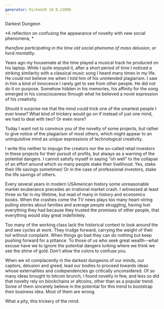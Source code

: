 ```yaml
---
generator: Riched20 10.0.22000
---
```


Darkest Dungeon

*A reflection on confusing the appearance of novelty with new social
phenomena, *

*therefore participating in the time old social phenoma of mass
delusion, or herd mentality.*

Years ago my housemate at the time played a musical track he produced on
his laptop. While I quite enjoyed it, after a short period of time I
noticed a striking similarity with a classical music song I heard many
times in my life. He could not believe me when I told him of his
unintended plagiarism. I saw in him a kind of innocence I rarely get to
see from other people. He did not do it on purpose. Somehow hidden in
his memories, his affinity for the song emerged in his consciousness
through what he believed a novel expression of his creativity.

Should it surprise me that the mind could trick one of the smartest
people I ever knew? What kind of trickery would go on if instead of just
one mind, we had to deal with two? Or even more?

Today I want not to convince you of the novelty of some projects, but
rather to give notice of the plagiarism of most others, which might
appear to an uninquisitive mind as unique expressions of technological
creativity.

I write this neither to impugn the creators nor the so-called retail
investors in these projects for their pursuit of profits, but always as
a warning of the potential dangers. I cannot satisfy myself in saying
\"oh well\" to the collapse of an effort around which so many people
stake their livelihood. Yes, stake their life savings sometimes! Or in
the case of professional investors, stake the life savings of others.

Every several years in modern USAmerican history some unreasonable
market exuberance precedes an irrational market crash. I witnessed at
least three so far in my lifetime, but read of many in history and
economics books. When the crashes come the TV news plays too many
heart-string pulling stories about families and average people
struggling, having lost everything they had because they trusted the
promises of other people, that everything would stay great indefinitely.

Too many of the working class lack the historical context to look around
the and see cycles at work. They trudge forward, carrying the weight of
their toil without complaint. When things go bad they can do nothing but
keep pushing forward for a pittance. To those of us who seek great
wealth\--what excuse have we to ignore the potential dangers lurking
where we think we see the shine of gold. Don\'t allow the colors to
confuse you.

When we sit complacently in the darkest dungeons of our minds, our
captors, delusion and greed, lead our bodies to proceed towards ideas
whose externalities and codependencies go critically unconsidered. Of so
many ideas brought to bitcoin brunch, I found novelty in few, and less
so did that novelty rely on blockchains or altcoins, other than as a
popular trend. Some of them sincerely believe in the potential for this
trend to bootstrap their business idea. Most of them are wrong.

What a pity, this trickery of the mind.
